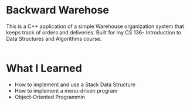 # **Backward Warehose**

This is a C++ application of a simple Warehouse organization system that keeps track of orders and deliveries. Built for my CS 136- Introduction to Data Structures and Algorithms course.
<br />
<br />

# **What I Learned**

- How to implement and use a Stack Data Structure
- How to implement a menu-driven program
- Object-Oriented Programmin
